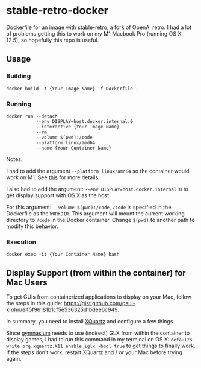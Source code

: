 # stable-retro-docker

Dockerfile for an image with [stable-retro](https://github.com/MatPoliquin/stable-retro), a fork of OpenAI retro. I had a lot of problems getting this to work on my M1 Macbook Pro (running OS X 12.5), so hopefully this repo is useful.

## Usage

### Building
`docker build -t {Your Image Name} -f Dockerfile .`

### Running
```
docker run --detach 
           --env DISPLAY=host.docker.internal:0 
           --interactive {Your Image Name}
           --rm 
           --volume $(pwd):/code
           --platform linux/amd64 
           --name {Your Container Name} 
```

Notes:

I had to add the argument `--platform linux/amd64` so the container would work on M1. See [this](https://stackoverflow.com/questions/65612411/forcing-docker-to-use-linux-amd64-platform-by-default-on-macos) for more details.

I also had to add the argument: `--env DISPLAY=host.docker.internal:0` to get display support with OS X as the host.

For this argument: `--volume $(pwd):/code`, `/code` is specified in the Dockerfile as the `WORKDIR`. This argument will mount the current working directory to `/code` in the Docker container. Change `$(pwd)` to another path to modify this behavior.

### Execution
`docker exec -it {Your Container Name} bash`

## Display Support (from within the container) for Mac Users

To get GUIs from containerized applications to display on your Mac, follow the steps in this guide: https://gist.github.com/paul-krohn/e45f96181b1cf5e536325d1bdee6c949. 

In summary, you need to install [XQuartz](https://github.com/XQuartz/) and configure a few things.

Since [gymnasium](https://gymnasium.farama.org/) needs to use (indirect) GLX from within the container to display games, I had to run this command in my terminal on OS X: `defaults write org.xquartz.X11 enable_iglx -bool true` to get things to finally work. If the steps don't work, restart XQuartz and / or your Mac before trying again.
